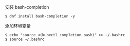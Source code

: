 安装 bash-completion

```
$ dnf install bash-completion -y
```

添加环境变量

```
$ echo "source <(kubectl completion bash)" >> ~/.bashrc
$ source ~/.bashrc
```

